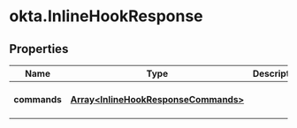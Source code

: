 # okta.InlineHookResponse

## Properties

Name | Type | Description | Notes
------------ | ------------- | ------------- | -------------
**commands** | [**Array&lt;InlineHookResponseCommands&gt;**](InlineHookResponseCommands.md) |  | [optional] [default to undefined]

